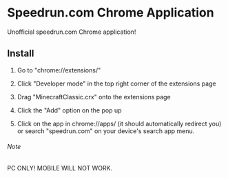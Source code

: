 # Speedrun.com Chrome Application
Unofficial speedrun.com Chrome application!

## Install

1. Go to "chrome://extensions/"

2. Click "Developer mode" in the top right corner of the extensions page

3. Drag "MinecraftClassic.crx" onto the extensions page

4. Click the "Add" option on the pop up

5. Click on the app in chrome://apps/ (it should automatically redirect you) or search "speedrun.com" on your device's search app menu.

###### Note

PC ONLY! MOBILE WILL NOT WORK.
